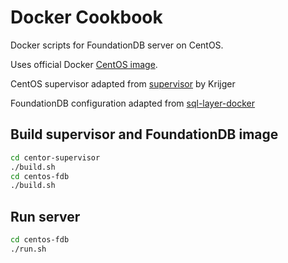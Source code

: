 Docker Cookbook
===============

Docker scripts for FoundationDB server on CentOS.

Uses official Docker [CentOS image](https://index.docker.io/_/centos/ "Official CentOS image on Docker index").

CentOS supervisor adapted from [supervisor](https://github.com/Krijger/docker-cookbooks/tree/master/supervisor "supervisor") by Krijger

FoundationDB configuration adapted from [sql-layer-docker](https://bitbucket.org/mmcm/sql-layer-docker "sql-layer-docker")

## Build supervisor and FoundationDB image

```bash
cd centor-supervisor
./build.sh
cd centos-fdb
./build.sh
```

## Run server

```bash
cd centos-fdb
./run.sh
```
